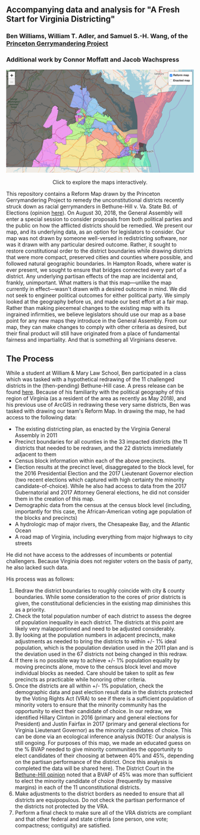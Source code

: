 ## Accompanying data and analysis for "A Fresh Start for Virginia Districting"
### Ben Williams, William T. Adler, and Samuel S.-H. Wang, of the [Princeton Gerrymandering Project](http://gerrymander.princeton.edu/)
### Additional work by Connor Moffatt and Jacob Wachspress
<p align="center"><a href="https://rawgit.com/PrincetonUniversity/VA-gerrymander/master/Maps/Interactive/map_comparison.html"><img src="Maps/Reform map/reform_preview.png" width="700"></a></p>
<p align="center">Click to explore the maps interactively.</p>

This repository contains a Reform Map drawn by the Princeton Gerrymandering Project to remedy the unconstitutional districts recently struck down as racial gerrymanders in Bethune-Hill v. Va. State Bd. of Elections (opinion [here](http://electionlawblog.org/wp-content/uploads/Virginia.pdf)). 
On August 30, 2018, the General Assembly will enter a special session to consider proposals from both political parties and the public on how the afflicted districts should be remedied.
We present our map, and its underlying data, as an option for legislators to consider.
Our map was not drawn by someone well-versed in redistricting software, nor was it drawn with any particular desired outcome.
Rather, it sought to restore constitutional order to the district boundaries while drawing districts that were more compact, preserved cities and counties where possible, and followed natural geographic boundaries.
In Hampton Roads, where water is ever present, we sought to ensure that bridges connected every part of a district.
Any underlying partisan effects of the map are incidental and, frankly, unimportant.
What matters is that this map—unlike the map currently in effect—wasn't drawn with a desired outcome in mind.
We did not seek to engineer political outcomes for either political party.
We simply looked at the geography before us, and made our best effort at a fair map.
Rather than making piecemeal changes to the existing map with its ingrained infirmities, we believe legislators should use our map as a base point for any new maps they introduce in the General Assembly.
From our map, they can make changes to comply with other criteria as desired, but their final product will still have originated from a place of fundamental fairness and impartiality.
And that is something all Virginians deserve.

## The Process
While a student at William & Mary Law School, Ben participated in a class which was tasked with a hypothetical redrawing of the 11 challenged districts in the (then-pending) Bethune-Hill case. A press release can be found [here](https://law.wm.edu/news/stories/2017/law-and-undergraduate-students-use-gis-tools-to-redraw-11-virginia-house-districts.php). 
Because of his familiarity with the political geography of this region of Virginia (as a resident of the area as recently as May 2018), and his previous use of ArcGIS in redrawing these very same districts, Ben was tasked with drawing our team's Reform Map. 
In drawing the map, he had access to the following data: 
  - The existing districting plan, as enacted by the Virginia General Assembly in 2011
  - Precinct boundaries for all counties in the 33 impacted districts (the 11 districts that needed to be redrawn, and the 22 districts immediately adjacent to them
  - Census block information within each of the above precincts.
  - Election results at the precinct level, disaggregated to the block level, for the 2016 Presidential Election and the 2017 Lieutenant Governor election (two recent elections which captured with high certainty the minority candidate-of-choice). While he also had access to data from the 2017 Gubernatorial and 2017 Attorney General elections, he did not consider them in the creation of this map.
  - Demographic data from the census at the census block level (including, importantly for this case, the African-American voting age population of the blocks and precincts)
  - A hydrologic map of major rivers, the Chesapeake Bay, and the Atlantic Ocean
  - A road map of Virginia, including everything from major highways to city streets

He did not have access to the addresses of incumbents or potential challengers. Because Virginia does not register voters on the basis of party, he also lacked such data.
  
His process was as follows: 
  1) Redraw the district boundaries to roughly coincide with city & county boundaries. While some consideration to the cores of prior districts is given, the constitutional deficiencies in the existing map diminishes this as a priority.
  2) Check the total population number of each district to assess the degree of population inequality in each district. The districts at this point are likely very malapportioned and need to be adjusted considerably. 
  3) By looking at the population numbers in adjacent precincts, make adjustments as needed to bring the districts to within +/- 1% ideal population, which is the population deviation used in the 2011 plan and is the deviation used in the 67 districts not being changed in this redraw. 
  4) If there is no possible way to achieve +/- 1% population equality by moving precincts alone, move to the census block level and move individual blocks as needed. Care should be taken to split as few precincts as practicable while honoring other criteria. 
  5) Once the districts are all within +/- 1% population, check the demographic data and past election result data in the districts protected by the Voting Rights Act (VRA) to see if there is a sufficient population of minority voters to ensure that the minority community has the opportunity to elect their candidate of choice. In our redraw, we identified Hillary Clinton in 2016 (primary and general elections for President) and Justin Fairfax in 2017 (primary and general elections for Virginia Lieutenant Governor) as the minority candidates of choice. This can be done via an ecological inference analysis (NOTE: Our analysis is still ongoing. For purposes of this map, we made an educated guess on the % BVAP needed to give minority communities the opportunity to elect candidates of their choosing at between 40% and 45%, depending on the partisan performance of the district. Once this analysis is completed the data will be shared here). The District Court in the [Bethune-Hill opinion](http://electionlawblog.org/wp-content/uploads/Virginia.pdf#page=88) noted that a BVAP of 45% was more than sufficient to elect the minority candidate of choice (frequently by massive margins) in each of the 11 unconstitutional districts.
  6) Make adjustments to the district borders as needed to ensure that all districts are equipopulous. Do not check the partisan performance of the districts not protected by the VRA. 
  7) Perform a final check to make sure all of the VRA districts are compliant and that other federal and state criteria (one person, one vote; compactness; contiguity) are satisfied. 
